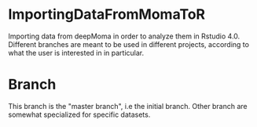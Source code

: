# ImportingDataFromMomaToR

Importing data from deepMoma in order to analyze them in Rstudio 4.0. Different branches are meant to be used in different projects, according to what the user is interested in in particular.

# Branch

This branch is the "master branch", i.e the initial branch. Other branch are somewhat specialized for specific datasets.
